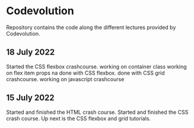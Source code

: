 # Codevolution

Repository contains the code along the different lectures provided by Codevolution.

## 18 July 2022

Started the CSS flexbox crashcourse.
working on container class
working on flex item props na
done with CSS flexbox.
done with CSS grid crashcourse.
working on javascript crashcourse

## 15 July 2022 

Started and finished the HTML crash course. 
Started and finished the CSS crash course.
Up next is the CSS flexbox and grid tutorials.

